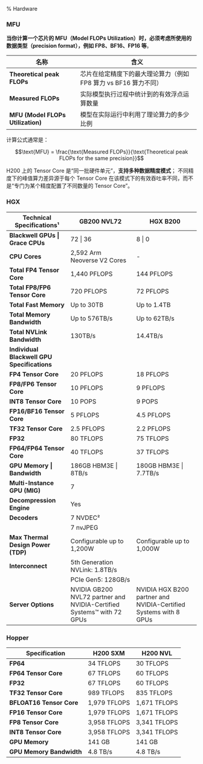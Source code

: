 % Hardware

### MFU

**当你计算一个芯片的 MFU（Model FLOPs Utilization）时，必须考虑所使用的数据类型（precision format），例如 FP8、BF16、FP16 等**。

| 名称                                | 含义                                      |
| --------------------------------- | --------------------------------------- |
| **Theoretical peak FLOPs**        | 芯片在给定精度下的最大理论算力（例如 FP8 算力 vs BF16 算力不同） |
| **Measured FLOPs**                | 实际模型执行过程中统计到的有效浮点运算数量                   |
| **MFU (Model FLOPs Utilization)** | 模型在实际运行中利用了理论算力的多少比例                    |

计算公式通常是：

$$\text{MFU} = \frac{\text{Measured FLOPs}}{\text{Theoretical peak FLOPs for the same precision}}$$

H200 上的 Tensor Core 是“同一批硬件单元”，**支持多种数据精度模式**；
不同精度下的峰值算力差异源于每个 Tensor Core 在该模式下的有效吞吐率不同，而不是“专门为某个精度配置了不同数量的 Tensor Core”。

### HGX

| Technical Specifications¹ | GB200 NVL72 | HGX B200 |
|---------------------------|-------------|----------|
| **Blackwell GPUs \| Grace CPUs** | 72 \| 36 | 8 \| 0 |
| **CPU Cores** | 2,592 Arm Neoverse V2 Cores | - |
| **Total FP4 Tensor Core** | 1,440 PFLOPS | 144 PFLOPS |
| **Total FP8/FP6 Tensor Core** | 720 PFLOPS | 72 PFLOPS |
| **Total Fast Memory** | Up to 30TB | Up to 1.4TB |
| **Total Memory Bandwidth** | Up to 576TB/s | Up to 62TB/s |
| **Total NVLink Bandwidth** | 130TB/s | 14.4TB/s |
| **Individual Blackwell GPU Specifications** | | |
| **FP4 Tensor Core** | 20 PFLOPS | 18 PFLOPS |
| **FP8/FP6 Tensor Core** | 10 PFLOPS | 9 PFLOPS |
| **INT8 Tensor Core** | 10 POPS | 9 POPS |
| **FP16/BF16 Tensor Core** | 5 PFLOPS | 4.5 PFLOPS |
| **TF32 Tensor Core** | 2.5 PFLOPS | 2.2 PFLOPS |
| **FP32** | 80 TFLOPS | 75 TFLOPS |
| **FP64/FP64 Tensor Core** | 40 TFLOPS | 37 TFLOPS |
| **GPU Memory \| Bandwidth** | 186GB HBM3E \| 8TB/s | 180GB HBM3E \| 7.7TB/s |
| **Multi-Instance GPU (MIG)** | 7 | |
| **Decompression Engine** | Yes | |
| **Decoders** | 7 NVDEC² | |
|  | 7 nvJPEG | |
| **Max Thermal Design Power (TDP)** | Configurable up to 1,200W | Configurable up to 1,000W |
| **Interconnect** | 5th Generation NVLink: 1.8TB/s | |
|  | PCIe Gen5: 128GB/s | |
| **Server Options** | NVIDIA GB200 NVL72 partner and NVIDIA-Certified Systems™ with 72 GPUs | NVIDIA HGX B200 partner and NVIDIA-Certified Systems with 8 GPUs |

### Hopper

| Specification             | H200 SXM | H200 NVL |
|----------------------------|------------|------------|
| **FP64**                   | 34 TFLOPS  | 30 TFLOPS  |
| **FP64 Tensor Core**       | 67 TFLOPS  | 60 TFLOPS  |
| **FP32**                   | 67 TFLOPS  | 60 TFLOPS  |
| **TF32 Tensor Core**      | 989 TFLOPS | 835 TFLOPS |
| **BFLOAT16 Tensor Core**  | 1,979 TFLOPS | 1,671 TFLOPS |
| **FP16 Tensor Core**      | 1,979 TFLOPS | 1,671 TFLOPS |
| **FP8 Tensor Core**       | 3,958 TFLOPS | 3,341 TFLOPS |
| **INT8 Tensor Core**      | 3,958 TFLOPS | 3,341 TFLOPS |
| **GPU Memory**             | 141 GB     | 141 GB     |
| **GPU Memory Bandwidth**   | 4.8 TB/s   | 4.8 TB/s   |

